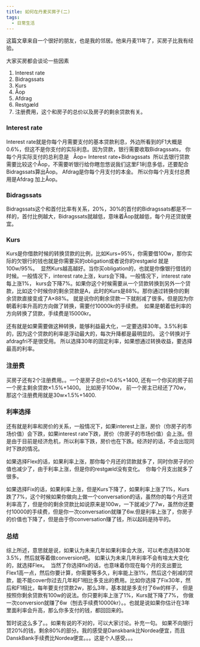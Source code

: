 ```yaml
---
title: 如何在丹麦买房子(二)
tags:
  - 日常生活
---
```


这篇文章来自一个很好的朋友，也是我的邻居。他来丹麦11年了，买房子比我有经验。

大家买房都会谈论一些因素
1. Interest rate
2. Bidragssats  
3. Kurs
4. Åop
5. Afdrag
6. Restgæld
7. 注册费用，这个和房子的总价以及房子的剩余贷款有关。

### Interest rate
Interest rate就是你每个月需要支付的基本贷款利息，外边所看到的F1大概是0.6%，但这不是你支付的实际利息。因为贷款，银行需要收取Bidragssats， 你每个月实际支付的总利息是   Åop= Interest rate+Bidragssats  所以去银行贷款需要比较这个Åop，不需要听银行给你瞎忽悠说我们这里F1利息多低，还要配合Bidragssats算出Åop。 Afdrag是你每个月支付的本金。
所以你每个月支付总费用是Afdrag 加上Åop。

### Bidragssats
Bidragssats这个和首付比率有关系，20%，30%的首付的Bidragssats都是不一样的，首付比例越大，Bidragssats就越低，意味着Åop就越低，每个月还贷就便宜。

### Kurs
Kurs是你借款时候的转换贷款的比例，比如Kurs=95%，你需要借100w，那你实际的欠银行的钱也就是你需要买的obligation或者说你的restgæld 就是100w/95%。  显然Kurs越高越好。当你买obligation的，也就是你像银行借钱的时候。一般情况下，interest rate上涨，kurs会下降。一般情况下，interest rate每上涨1%， kurs会下降7%。如果你这个时候需要从一个贷款转换到另外一个贷款，比如这个时候你的剩余贷款是A，此时的Kurs是88%。那你通过转换你的剩余贷款直接变成了A×88%。 就是说你的剩余贷款一下就削减了很多。但是因为你朝着利率升高的方向做了转换，需要付10000kr的手续费。  如果是朝着低利率的方向转换了贷款，手续费是15000kr。

还有就是如果需要做这种转换，能够利益最大化，一定要选择30年。3.5%利率的，因为这个贷款的利率是浮动最大的，每次升降都是最明显的。 这个转换对于afdragfri不是很受用。 所以选择30年的固定利率，如果想通过转换收益，要选择最高的利率。

### 注册费
买房子还有2个注册费用。。一个是房子总价×0.6%+1400, 还有一个你买的房子前一个房主剩余贷款×1.5%+1400。
比如房子100w， 前一个房主已经还了70w， 那这个注册费用就是30w×1.5%+1400.

### 利率选择
还有就是利率和房价的关系，一般情况下，如果interest上涨，房价（你房子的市场价值）会下跌，如果interest rate下跌，房价（你房子的市场价值）会上涨。但是由于目前是经济危机，所以利率下跌，房价也在下跌。经济好的话，不会出现同时下跌的情况。

如果选择Flex的话，如果利率上涨，那你每个月还的贷款就多了，同时你房子的价值也减少了，由于利率上涨，但是你的restgæld没有变化。  你每个月支出就多了很多。

如果选择Fix的话，如果利率上涨，但是Kurs下降了，如果利率上涨了1%，Kurs跌了7%，这个时候如果你做向上做一个conversation的话，虽然你的每个月还贷利率高了，但是你的剩余贷款比如说原来是100w，一下就减少了7w，虽然你还要付10000的手续费，但是你一次conversation就赚了6w.但是利率上涨了，你房子的价值也下降了，但是由于你conversation赚了钱，所以起码是持平的。

### 总结
综上所述，意思就是说，如果认为未来几年如果利率会大涨，可以考虑选择30年3.5%，然后就等着做conversion吧。
如果认为未来几年利率不会有啥太大变化的，就选择Flex。  当然了你选择fix的话，也意味着你现在每个月的支出要比Flex1高一点，然后你要计算，你需要等多久，利率能上涨1%，然后这个削减的贷款，能不能cover你过去几年和F1相比多支出的费用。比如你选择了Fix30年，然后和F1相比，每年要支付贷款2w，那么3年，基本就是多支付了6w的样子， 但是按照你剩余贷款有100w的说法。你只要利率上涨了1%，Kurs就下降了7%， 你做一次conversion就赚了6w（刨去手续费10000kr）。。也就是说如果你估计在3年里面利率会升高，那么你多支付的钱，都回回来的。


暂时说这么多了。。如果有说的不对的，可以大家讨论。补充一句。 如果不向银行贷20%的钱，剩余80%的部分。我的感受是Danskbank比Nordea便宜，而且DanskBank手续费比Nordea便宜。。。这是个人感受。。。
